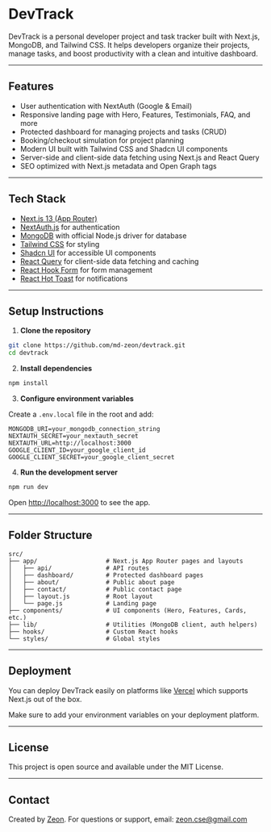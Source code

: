 # DevTrack

DevTrack is a personal developer project and task tracker built with Next.js, MongoDB, and Tailwind CSS. It helps developers organize their projects, manage tasks, and boost productivity with a clean and intuitive dashboard.

---

## Features

* User authentication with NextAuth (Google & Email)
* Responsive landing page with Hero, Features, Testimonials, FAQ, and more
* Protected dashboard for managing projects and tasks (CRUD)
* Booking/checkout simulation for project planning
* Modern UI built with Tailwind CSS and Shadcn UI components
* Server-side and client-side data fetching using Next.js and React Query
* SEO optimized with Next.js metadata and Open Graph tags

---

## Tech Stack

* [Next.js 13 (App Router)](https://nextjs.org/)
* [NextAuth.js](https://next-auth.js.org/) for authentication
* [MongoDB](https://www.mongodb.com/) with official Node.js driver for database
* [Tailwind CSS](https://tailwindcss.com/) for styling
* [Shadcn UI](https://ui.shadcn.com/) for accessible UI components
* [React Query](https://tanstack.com/query/latest) for client-side data fetching and caching
* [React Hook Form](https://react-hook-form.com/) for form management
* [React Hot Toast](https://react-hot-toast.com/) for notifications

---

## Setup Instructions

1. **Clone the repository**

```bash
git clone https://github.com/md-zeon/devtrack.git
cd devtrack
```

2. **Install dependencies**

```bash
npm install
```

3. **Configure environment variables**

Create a `.env.local` file in the root and add:

```env
MONGODB_URI=your_mongodb_connection_string
NEXTAUTH_SECRET=your_nextauth_secret
NEXTAUTH_URL=http://localhost:3000
GOOGLE_CLIENT_ID=your_google_client_id
GOOGLE_CLIENT_SECRET=your_google_client_secret
```

4. **Run the development server**

```bash
npm run dev
```

Open [http://localhost:3000](http://localhost:3000) to see the app.

---

## Folder Structure

```
src/
├── app/                   # Next.js App Router pages and layouts
│   ├── api/               # API routes
│   ├── dashboard/         # Protected dashboard pages
│   ├── about/             # Public about page
│   ├── contact/           # Public contact page
│   ├── layout.js          # Root layout
│   └── page.js            # Landing page
├── components/            # UI components (Hero, Features, Cards, etc.)
├── lib/                   # Utilities (MongoDB client, auth helpers)
├── hooks/                 # Custom React hooks
└── styles/                # Global styles
```

---

## Deployment

You can deploy DevTrack easily on platforms like [Vercel](https://vercel.com/) which supports Next.js out of the box.

Make sure to add your environment variables on your deployment platform.

---

## License

This project is open source and available under the MIT License.

---

## Contact

Created by [Zeon](https://github.com/md-zeon).
For questions or support, email: [zeon.cse@gmail.com](mailto:zeon.cse@gmail.com)
